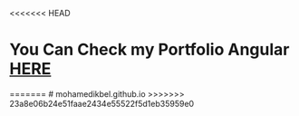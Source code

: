 <<<<<<< HEAD

<h1>You Can Check my  Portfolio Angular  <a href="https://mohamedikbel.github.io/Resume/" >HERE </a> </h1> 
=======
# mohamedikbel.github.io
>>>>>>> 23a8e06b24e51faae2434e55522f5d1eb35959e0
